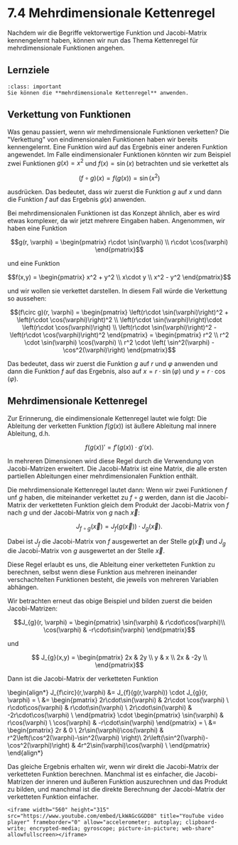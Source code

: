 # 7.4 Mehrdimensionale Kettenregel

Nachdem wir die Begriffe vektorwertige Funktion und Jacobi-Matrix kennengelernt
haben, können wir nun das Thema Kettenregel für mehrdimensionale Funktionen
angehen.

## Lernziele

```{admonition} Lernziel
:class: important
Sie können die **mehrdimensionale Kettenregel** anwenden.
```

## Verkettung von Funktionen

Was genau passiert, wenn wir mehrdimensionale Funktionen verketten? Die
"Verkettung" von eindimensionalen Funktionen haben wir bereits kennengelernt.
Eine Funktion wird auf das Ergebnis einer anderen Funktion angewendet. Im Falle
eindimensionaler Funktionen könnten wir zum Beispiel zwei Funktionen $g(x)=x^2$
und $f(x)=\sin(x)$ betrachten und sie verkettet als 

$$(f\circ g)(x) = f(g(x)) = \sin(x^2)$$

ausdrücken. Das bedeutet, dass wir zuerst die Funktion $g$ auf $x$ und dann die
Funktion $f$ auf das Ergebnis $g(x)$ anwenden.

Bei mehrdimensionalen Funktionen ist das Konzept ähnlich, aber es wird etwas
komplexer, da wir jetzt mehrere Eingaben haben. Angenommen, wir haben eine
Funktion 

$$g(r, \varphi) = 
\begin{pmatrix} 
r\cdot \sin(\varphi) \\ 
r\cdot \cos(\varphi)
\end{pmatrix}$$

und eine Funktion 

$$f(x,y) = \begin{pmatrix} x^2 + y^2 \\ x\cdot y \\ x^2 - y^2 \end{pmatrix}$$

und wir wollen sie verkettet darstellen. In diesem Fall würde die Verkettung so
aussehen: 

$$(f\circ g)(r, \varphi) = \begin{pmatrix} \left(r\cdot \sin(\varphi)\right)^2 +
\left(r\cdot \cos(\varphi)\right)^2 \\ \left(r\cdot \sin(\varphi)\right)\cdot
\left(r\cdot \cos(\varphi)\right) \\
\left(r\cdot \sin(\varphi)\right)^2 - \left(r\cdot \cos(\varphi)\right)^2
\end{pmatrix} = 
\begin{pmatrix} 
r^2 \\ 
r^2 \cdot \sin(\varphi) \cos(\varphi) \\
r^2 \cdot \left( \sin^2(\varphi) - \cos^2(\varphi)\right)
\end{pmatrix}$$

Das bedeutet, dass wir zuerst die Funktion $g$ auf $r$ und $\varphi$ anwenden
und dann die Funktion $f$ auf das Ergebnis, also auf $x = r\cdot \sin(\varphi)$
und $y = r\cdot \cos(\varphi)$.


## Mehrdimensionale Kettenregel

Zur Erinnerung, die eindimensionale Kettenregel lautet wie folgt: Die Ableitung
der verketten Funktion $f(g(x))$ ist äußere Ableitung mal innere Ableitung, d.h.

$$f(g(x))' = f'(g(x))\cdot g'(x).$$

In mehreren Dimensionen wird diese Regel durch die Verwendung von
Jacobi-Matrizen erweitert. Die Jacobi-Matrix ist eine Matrix, die alle ersten
partiellen Ableitungen einer mehrdimensionalen Funktion enthält. 

Die mehrdimensionale Kettenregel lautet dann: Wenn wir zwei Funktionen $f$ unf
$g$ haben, die miteinander verkettet zu $f\circ g$ werden, dann ist die
Jacobi-Matrix der verketteten Funktion   gleich dem Produkt der Jacobi-Matrix
von $f$ nach $g$ und der Jacobi-Matrix von $g$ nach $\vec{x}$:

$$J_{f\circ g}(\vec{x}) = J_{f}(g(\vec{x})) \cdot J_g(\vec{x}).$$

Dabei ist $J_{f}$ die Jacobi-Matrix von $f$ ausgewertet an der Stelle
$g(\vec{x})$ und $J_{g}$ die Jacobi-Matrix von $g$ ausgewertet an der Stelle
$\vec{x}$.

Diese Regel erlaubt es uns, die Ableitung einer verketteten Funktion zu
berechnen, selbst wenn diese Funktion aus mehreren ineinander verschachtelten
Funktionen besteht, die jeweils von mehreren Variablen abhängen.

Wir betrachten erneut das obige Beispiel und bilden zuerst die beiden
Jacobi-Matrizen:

$$J_{g}(r, \varphi) = 
\begin{pmatrix} 
\sin(\varphi) & r\cdot\cos(\varphi)\\ 
\cos(\varphi) & -r\cdot\sin(\varphi)
\end{pmatrix}$$

und

$$ J_{g}(x,y) = 
\begin{pmatrix} 
2x & 2y \\ 
y & x \\ 
2x & -2y \\ 
\end{pmatrix}$$

Dann ist die Jacobi-Matrix der verketteten Funktion

\begin{align*}
J_{f\circ}(r,\varphi) &= J_{f}(g(r,\varphi)) \cdot J_{g}(r, \varphi) = \\
&= 
\begin{pmatrix}
2r\cdot\sin(\varphi) & 2r\cdot \cos(\varphi) \\
r\cdot\cos(\varphi) & r\cdot\sin(\varphi) \\
2r\cdot\sin(\varphi) & -2r\cdot\cos(\varphi) \\
\end{pmatrix} \cdot
\begin{pmatrix}
\sin(\varphi) & r\cos(\varphi) \\
\cos(\varphi) & -r\cdot\sin(\varphi)
\end{pmatrix} = \\
&= 
\begin{pmatrix}
2r & 0 \\
2r\sin(\varphi)\cos(\varphi) & r^2\left(\cos^2(\varphi)-\sin^2(\varphi) \right)\\
2r\left(\sin^2(\varphi)-\cos^2(\varphi)\right) & 4r^2\sin(\varphi)\cos(\varphi) \\
\end{pmatrix}
\end{align*}

Das gleiche Ergebnis erhalten wir, wenn wir direkt die Jacobi-Matrix der
verketteten Funktion berechnen. Manchmal ist es einfacher, die Jacobi-Matrizen
der inneren und äußeren Funktion auszurechnen und das Produkt zu bilden, und
manchmal ist die direkte Berechnung der Jacobi-Matrix der verketteten Funktion
einfacher. 

```{dropdown} Video zu "Mehrdimensionale Kettenregel" von Prof. Hoever
<iframe width="560" height="315" src="https://www.youtube.com/embed/LkWAGcGGDD8" title="YouTube video player" frameborder="0" allow="accelerometer; autoplay; clipboard-write; encrypted-media; gyroscope; picture-in-picture; web-share" allowfullscreen></iframe>
```

